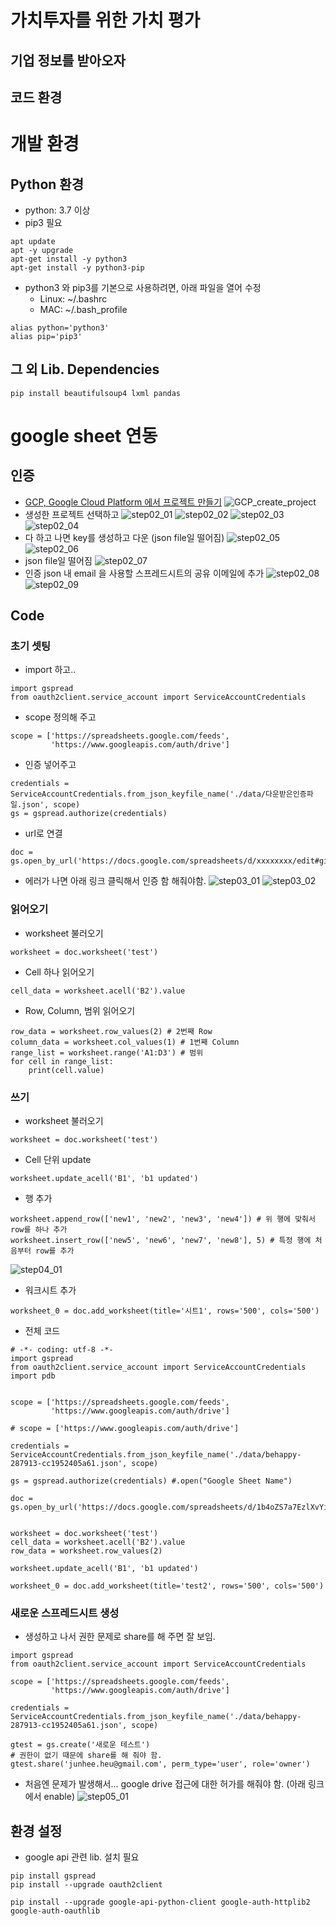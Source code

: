 # 가치투자를 위한 가치 평가

## 기업 정보를 받아오자

## 코드 환경

# 개발 환경

## Python 환경
* python: 3.7 이상
* pip3 필요
~~~
apt update
apt -y upgrade
apt-get install -y python3
apt-get install -y python3-pip
~~~
* python3 와 pip3를 기본으로 사용하려면, 아래 파일을 열어 수정
    * Linux: ~/.bashrc 
    * MAC: ~/.bash_profile
~~~
alias python='python3'
alias pip='pip3'
~~~

## 그 외 Lib. Dependencies
~~~
pip install beautifulsoup4 lxml pandas 
~~~

# google sheet 연동
## 인증
* [GCP, Google Cloud Platform 에서 프로젝트 만들기](https://console.cloud.google.com/projectselector2/apis)
![GCP_create_project](./fig/gcp_create_project.png)
* 생성한 프로젝트 선택하고
![step02_01](./fig/step02-01.png)
![step02_02](./fig/step02-02.png)
![step02_03](./fig/step02-03.png)
![step02_04](./fig/step02-04.png)
* 다 하고 나면 key를 생성하고 다운 (json file일 떨어짐)
![step02_05](./fig/step02-05.png)
![step02_06](./fig/step02-06.png)
* json file일 떨어짐
![step02_07](./fig/step02-07.png)
* 인증 json 내 email 을 사용할 스프레드시트의 공유 이메일에 추가
![step02_08](./fig/step02-08.png)
![step02_09](./fig/step02-09.png)
## Code
### 초기 셋팅
* import 하고..
~~~
import gspread
from oauth2client.service_account import ServiceAccountCredentials
~~~
* scope 정의해 주고
~~~
scope = ['https://spreadsheets.google.com/feeds',
         'https://www.googleapis.com/auth/drive']
~~~
* 인증 넣어주고
~~~
credentials = ServiceAccountCredentials.from_json_keyfile_name('./data/다운받은인증파일.json', scope)
gs = gspread.authorize(credentials)
~~~
* url로 연결
~~~
doc = gs.open_by_url('https://docs.google.com/spreadsheets/d/xxxxxxxx/edit#gid=0')
~~~
* 에러가 나면 아래 링크 클릭해서 인증 함 해줘야함.
![step03_01](./fig/step03-01.png)
![step03_02](./fig/step03-02.png)

### 읽어오기
* worksheet 불러오기
~~~
worksheet = doc.worksheet('test')
~~~
* Cell 하나 읽어오기
~~~
cell_data = worksheet.acell('B2').value
~~~
* Row, Column, 범위 읽어오기
~~~
row_data = worksheet.row_values(2) # 2번째 Row
column_data = worksheet.col_values(1) # 1번째 Column
range_list = worksheet.range('A1:D3') # 범위
for cell in range_list:
    print(cell.value)
~~~

### 쓰기
* worksheet 불러오기
~~~
worksheet = doc.worksheet('test')
~~~
* Cell 단위 update
~~~
worksheet.update_acell('B1', 'b1 updated')
~~~
* 행 추가
~~~
worksheet.append_row(['new1', 'new2', 'new3', 'new4']) # 위 행에 맞춰서 row를 하나 추가
worksheet.insert_row(['new5', 'new6', 'new7', 'new8'], 5) # 특정 행에 처음부터 row를 추가
~~~
![step04_01](./fig/step04-01.png)
* 워크시트 추가
~~~
worksheet_0 = doc.add_worksheet(title='시트1', rows='500', cols='500')
~~~
* 전체 코드
~~~
# -*- coding: utf-8 -*-
import gspread
from oauth2client.service_account import ServiceAccountCredentials
import pdb


scope = ['https://spreadsheets.google.com/feeds',
         'https://www.googleapis.com/auth/drive']

# scope = ['https://www.googleapis.com/auth/drive']

credentials = ServiceAccountCredentials.from_json_keyfile_name('./data/behappy-287913-cc1952405a61.json', scope)

gs = gspread.authorize(credentials) #.open("Google Sheet Name")

doc = gs.open_by_url('https://docs.google.com/spreadsheets/d/1b4oZS7a7EzlXvYi2Xb8BJtJbboEIuteRs_wrM1yqdtg/edit#gid=0')


worksheet = doc.worksheet('test')
cell_data = worksheet.acell('B2').value
row_data = worksheet.row_values(2)

worksheet.update_acell('B1', 'b1 updated')

worksheet_0 = doc.add_worksheet(title='test2', rows='500', cols='500')
~~~

### 새로운 스프레드시트 생성
* 생성하고 나서 권한 문제로 share를 해 주면 잘 보임.
~~~
import gspread
from oauth2client.service_account import ServiceAccountCredentials

scope = ['https://spreadsheets.google.com/feeds',
         'https://www.googleapis.com/auth/drive']

credentials = ServiceAccountCredentials.from_json_keyfile_name('./data/behappy-287913-cc1952405a61.json', scope)

gtest = gs.create('새로운 테스트')
# 권한이 없기 때문에 share를 해 줘야 함.
gtest.share('junhee.heu@gmail.com', perm_type='user', role='owner')
~~~
* 처음엔 문제가 발생해서... google drive 접근에 대한 허가를 해줘야 함. (아래 링크에서 enable)
![step05_01](./fig/step05-01.png)

## 환경 설정
* google api 관련 lib. 설치 필요
~~~
pip install gspread
pip install --upgrade oauth2client

pip install --upgrade google-api-python-client google-auth-httplib2 google-auth-oauthlib
~~~


<!--
그림 추가
![ex_screenshot](./img/screenshot.png)

*single asterisks* - 기울임체
_single underscores_ - 기울임체
**double asterisks** - 굵은글씨체
__double underscores__ - 기울임체/굵은글씨체
***triple underscores*** - 기울임체/굵은글씨체
~~cancelline~~ - 취소줄

기본 테이블
| 이름   | 설명  | 나이 |
| ----- | ---- | --- |
| 김태완  | 아빠  | 40 |
| 임선영  | 엄마  | 30 |
| 김민수  | 아들  | 2  |

테이블 정렬
오른쪽 정렬
—-:
왼쪽 정렬
:—-
가운데 정렬
:—-:

| 이름   | 설명  | 나이 |
| :----- | ----: | :---: |
| 김태완  | 아빠  | 40 |
| 임선영  | 엄마  | 30 |
| 김민수  | 아들  | 2  |

링크
[taewan.kim](http://taewan.kim)

참조 링크
[구글][1]
[1]: http://www.google.com

각주
최근 스칼라는 매우 인기가 높은 언어이다.[^scala]
\[^scala]: 스칼라는 마틴 오더시크가 개발한 함수형 언어이다.
-->